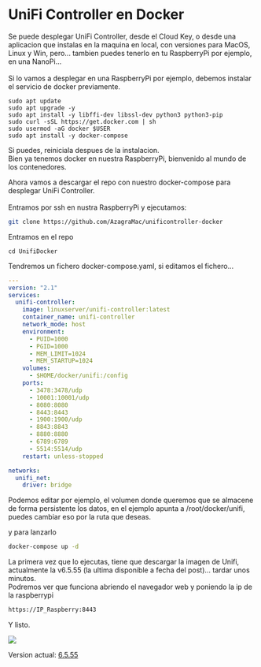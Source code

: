 # UniFi Controller en Docker

Se puede desplegar UniFi Controller, desde el Cloud Key, o desde una aplicacion que instalas en la maquina en local, con versiones para MacOS, Linux y Win, pero... tambien puedes tenerlo en tu RaspberryPi por ejemplo, en una NanoPi...\
\
Si lo vamos a desplegar en una RaspberryPi por ejemplo, debemos instalar el servicio de docker previamente.

```
sudo apt update
sudo apt upgrade -y
sudo apt install -y libffi-dev libssl-dev python3 python3-pip
sudo curl -sSL https://get.docker.com | sh
sudo usermod -aG docker $USER
sudo apt install -y docker-compose
```

Si puedes, reiniciala despues de la instalacion.\
Bien ya tenemos docker en nuestra RaspberryPi, bienvenido al mundo de los contenedores.

Ahora vamos a descargar el repo con nuestro docker-compose para desplegar UniFi Controller.\
\
Entramos por ssh en nustra RaspberryPi y ejecutamos:

```bash
git clone https://github.com/AzagraMac/unificontroller-docker
```

Entramos en el repo

```
cd UnifiDocker
```

Tendremos un fichero docker-compose.yaml, si editamos el fichero...

```yaml
---
version: "2.1"
services:
  unifi-controller:
    image: linuxserver/unifi-controller:latest
    container_name: unifi-controller
    network_mode: host
    environment:
      - PUID=1000
      - PGID=1000
      - MEM_LIMIT=1024
      - MEM_STARTUP=1024
    volumes:
      - $HOME/docker/unifi:/config
    ports:
      - 3478:3478/udp
      - 10001:10001/udp
      - 8080:8080
      - 8443:8443
      - 1900:1900/udp
      - 8843:8843
      - 8880:8880
      - 6789:6789
      - 5514:5514/udp
    restart: unless-stopped

networks:
  unifi_net:
    driver: bridge
```

Podemos editar por ejemplo, el volumen donde queremos que se almacene de forma persistente los datos, en el ejemplo apunta a /root/docker/unifi, puedes cambiar eso por la ruta que deseas.

y para lanzarlo

```bash
docker-compose up -d
```

La primera vez que lo ejecutas, tiene que descargar la imagen de Unifi, actualmente la v6.5.55 (la ultima disponible a fecha del post)... tardar unos minutos.\
Podremos ver que funciona abriendo el navegador web y poniendo la ip de la raspberrypi

```bash
https://IP_Raspberry:8443
```

Y listo.

![](../.gitbook/assets/img\_unifiDashboard.png)

Version actual: [6.5.55](https://www.ui.com/download/?q=6.5.55)
